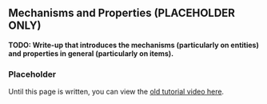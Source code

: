 Mechanisms and Properties (PLACEHOLDER ONLY)
-------------------------

**TODO: Write-up that introduces the mechanisms (particularly on entities) and properties in general (particularly on items).**

### Placeholder

Until this page is written, you can view the [old tutorial video here](https://one.denizenscript.com/denizen/vids/Properties%20and%20Mechanisms).
